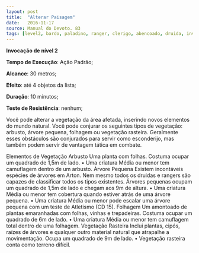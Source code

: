 ```yaml
---
layout: post
title:  "Alterar Paisagem"
date:   2016-11-17
source: Manual do Devoto. 83
tags: [level2, bardo, paladino, ranger, clerigo, abencoado, druida, invocacao, padrao, metros, objeto, minuto, nenhum]
---
```


**Invocação de nível 2**

**Tempo de Execução**: Ação Padrão;

**Alcance**: 30 metros;

**Efeito**: até 4 objetos da lista;

**Duração**: 10 minutos;

**Teste de Resistência**: nenhum;

Você pode alterar a vegetação da 
área afetada, inserindo novos elementos 
do mundo natural. Você pode conjurar 
os seguintes tipos de vegetação: arbusto, 
árvore pequena, folhagem ou vegetação 
rasteira. Geralmente esses obstáculos são 
conjurados para servir como esconderijo, mas também podem servir de vantagem tática em combate. 

Elementos de Vegetação
Arbusto
Uma planta com folhas. Costuma ocupar um quadrado de 1,5m de lado.
• Uma criatura Média ou menor tem camuflagem dentro de um arbusto.
Árvore Pequena
Existem incontáveis espécies de árvores em Arton. Nem mesmo todos os 
druidas e rangers são capazes de classificar todos os tipos existentes. Árvores 
pequenas ocupam um quadrado de 1,5m de lado e chegam aos 9m de altura.
• Uma criatura Média ou menor tem cobertura quando estiver atrás de 
uma árvore pequena.
• Uma criatura Média ou menor pode escalar uma árvore pequena com 
um teste de Atletismo (CD 15).
Folhagem
Um amontoado de plantas emaranhadas com folhas, vinhas e trepadeiras. 
Costuma ocupar um quadrado de 6m de lado. 
• Uma criatura Média ou menor tem camuflagem total dentro de uma 
folhagem.
Vegetação Rasteira
Inclui plantas, cipós, raízes de árvores e qualquer outro material natural 
que atrapalhe a movimentação. Ocupa um quadrado de 9m de lado.
• Vegetação rasteira conta como terreno difícil.
